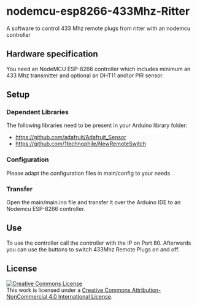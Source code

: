 # nodemcu-esp8266-433Mhz-Ritter
A software to control 433 Mhz remote plugs from ritter with an nodemcu controller

## Hardware specification
You need an NodeMCU ESP-8266 controller which includes minimum an 433 Mhz transmitter and optional an DHT11 and\\or PIR sensor.

## Setup

### Dependent Libraries
The following libraries need to be present in your Arduino library folder:
- https://github.com/adafruit/Adafruit_Sensor
- https://github.com/1technophile/NewRemoteSwitch

### Configuration
Please adapt the configuration files in main/config to your needs

### Transfer

Open the main/main.ino file and transfer it over the Arduino IDE to an Nodemcu ESP-8266 controller.

## Use
To use the controller call the controller with the IP on Port 80.
Afterwards you can use the buttons to switch 433Mhz Remote Plugs on and off.

## License
<a rel="license" href="http://creativecommons.org/licenses/by-nc/4.0/"><img alt="Creative Commons License" style="border-width:0" src="https://i.creativecommons.org/l/by-nc/4.0/88x31.png" /></a><br />This work is licensed under a <a rel="license" href="http://creativecommons.org/licenses/by-nc/4.0/">Creative Commons Attribution-NonCommercial 4.0 International License</a>.
